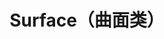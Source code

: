 ---
title: Surface（曲面类）
icon: fa-solid fa-square
link: true
collapsible: false
index: false
order: false
---